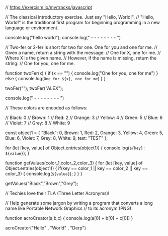 // https://exercism.io/my/tracks/javascript

// The classical introductory exercise. Just say "Hello, World!".
// "Hello, World!" is the traditional first program for beginning programming in a new language or environment.

console.log("hello world");
console.log(" - - - - - - - - ")

// Two-fer or 2-fer is short for two for one. One for you and one for me.
// Given a name, return a string with the message:
// One for X, one for me.
// Where X is the given name.
// However, if the name is missing, return the string:
// One for you, one for me.

function twoFer(x)
{
	if (x == "") 
	{
		console.log("One for you, one for me")
	}
	else
	{
		console.log(`One for ${x}, one for me`)
	}
}

twoFer("");
twoFer("ALEX");

console.log(" - - - - - - - - ")

// These colors are encoded as follows:

//     Black: 0
//     Brown: 1
//     Red: 2
//     Orange: 3
//     Yellow: 4
//     Green: 5
//     Blue: 6
//     Violet: 7
//     Grey: 8
//     White: 9

const object1 = 
{
  	"Black": 0,
  	Brown: 1,
    Red: 2,
    Orange: 3,
    Yellow: 4,
    Green: 5,
    Blue: 6,
    Violet: 7,
    Grey: 8,
	White: 9,
	test: "TEST"
};

for (let [key, value] of Object.entries(object1)) 
{
  console.log(`${key}: ${value}`);
}

function getValues(color_1,color_2,color_3)
{
	for (let [key, value] of Object.entries(object1)) 
	{
		if(key == color_1 || key == color_2 || key == color_3)
		{
	  		console.log(`${value}`);
	  	}
	}
}

getValues("Black","Brown","Grey");


// Techies love their TLA (Three Letter Acronyms)!

// Help generate some jargon by writing a program that converts a long name like Portable Network Graphics 
// to its acronym (PNG).

function acroCreator(a,b,c)
{
	console.log(a[0] + b[0] + c[0])
}

acroCreator("Hello" , "World" , "Derp")






